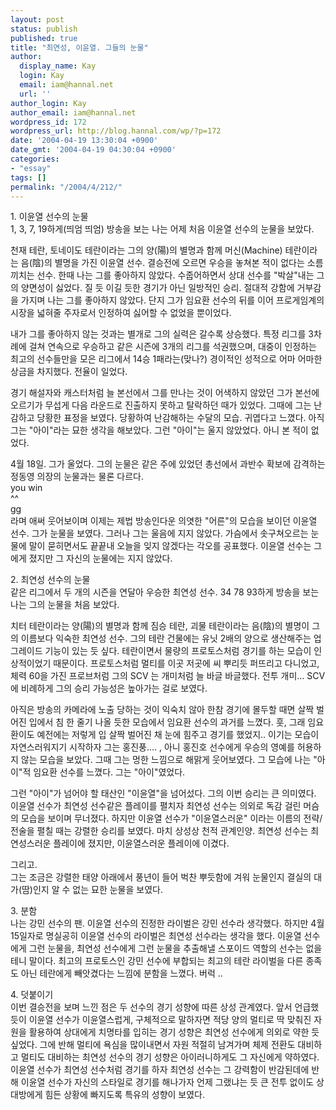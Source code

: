 ```yaml
---
layout: post
status: publish
published: true
title: "최연성, 이윤열. 그들의 눈물"
author:
  display_name: Kay
  login: Kay
  email: iam@hannal.net
  url: ''
author_login: Kay
author_email: iam@hannal.net
wordpress_id: 172
wordpress_url: http://blog.hannal.com/wp/?p=172
date: '2004-04-19 13:30:04 +0900'
date_gmt: '2004-04-19 04:30:04 +0900'
categories:
- "essay"
tags: []
permalink: "/2004/4/212/"
---
```

<p>1. 이윤열 선수의 눈물<br />
1, 3, 7, 19하게(띄엄 띄엄) 방송을 보는 나는 어제 처음 이윤열 선수의 눈물을 보았다.</p>
<p>천재 테란, 토네이도 테란이라는 그의 양(陽)의 별명과 함께 머신(Machine) 테란이라는 음(陰)의 별명을 가진 이윤열 선수. 결승전에 오르면 우승을 놓쳐본 적이 없다는 소름 끼치는 선수. 한때 나는 그를 좋아하지 않았다. 수줍어하면서 상대 선수를 "박살"내는 그의 양면성이 싫었다. 질 듯 이길 듯한 경기가 아닌 일방적인 승리. 절대적 강함에 거부감을 가지며 나는 그를 좋아하지 않았다. 단지 그가 임요환 선수의 뒤를 이어 프로게임계의 시장을 넓혀줄 주자로서 인정하여 싫어할 수 없었을 뿐이었다.</p>
<p>내가 그를 좋아하지 않는 것과는 별개로 그의 실력은 갈수록 상승했다. 특정 리그를 3차례에 걸쳐 연속으로 우승하고 같은 시즌에 3개의 리그를 석권했으며, 대중이 인정하는 최고의 선수들만을 모은 리그에서 14승 1패라는(맞나?) 경이적인 성적으로 어마 어마한 상금을 차지했다. 전율이 일었다.</p>
<p>경기 해설자와 캐스터처럼 늘 본선에서 그를 만나는 것이 어색하지 않았던 그가 본선에 오르기가 무섭게 다음 라운드로 진출하지 못하고 탈락하던 때가 있었다. 그때에 그는 난감하고 당황한 표정을 보였다. 당황하여 난감해하는 수달의 모습. 귀엽다고 느꼈다. 아직 그는 "아이"라는 묘한 생각을 해보았다. 그런 "아이"는 울지 않았었다. 아니 본 적이 없었다.</p>
<p>4월 18일. 그가 울었다. 그의 눈물은 같은 주에 있었던 총선에서 과반수 확보에 감격하는 정동영 의장의 눈물과는 물론 다르다.<br />
you win<br />
^^<br />
gg<br />
라며 애써 웃어보이며 이제는 제법 방송인다운 의엿한 "어른"의 모습을 보이던 이윤열 선수. 그가 눈물을 보였다. 그러나 그는 울음에 지지 않았다. 가슴에서 솟구쳐오르는 눈물에 말이 묻히면서도 끝끝내 오늘을 잊지 않겠다는 각오를 공표했다. 이윤열 선수는 그에게 졌지만 그 자신의 눈물에는 지지 않았다.</p>
<p>2. 최연성 선수의 눈물<br />
같은 리그에서 두 개의 시즌을 연달아 우승한 최연성 선수. 34 78 93하게 방송을 보는 나는 그의 눈물을 처음 보았다.</p>
<p>치터 테란이라는 양(陽)의 별명과 함께 짐승 테란, 괴물 테란이라는 음(陰)의 별명이 그의 이름보다 익숙한 최연성 선수. 그의 테란 건물에는 유닛 2배의 양으로 생산해주는 업그레이드 기능이 있는 듯 싶다. 테란이면서 물량의 프로토스처럼 경기를 하는 모습이 인상적이었기 때문이다. 프로토스처럼 멀티를 이곳 저곳에 씨 뿌리듯 퍼뜨리고 다니었고, 체력 60을 가진 프로브처럼 그의 SCV 는 개미처럼 늘 바글 바글했다. 전투 개미... SCV 에 비례하게 그의 승리 가능성은 높아가는 걸로 보였다.</p>
<p>아직은 방송의 카메라에 노출 당하는 것이 익숙치 않아 한참 경기에 몰두할 때면 살짝 벌어진 입에서 침 한 줄기 나올 듯한 모습에서 임요환 선수의 과거를 느꼈다. 훗, 그래 임요환이도 예전에는 저렇게 입 살짝 벌어진 채 눈에 힘주고 경기를 했었지.. 이기는 모습이 자연스러워지기 시작하자 그는 홍진풍.... , 아니 홍진호 선수에게 우승의 영예를 허용하지 않는 모습을 보았다. 그때 그는 멍한 느낌으로 해맑게 웃어보였다. 그 모습에 나는 "아이"적 임요환 선수를 느꼈다. 그는 "아이"였었다.</p>
<p>그런 "아이"가 넘어야 할 태산인 "이윤열"을 넘어섰다. 그의 이번 승리는 큰 의미였다. 이윤열 선수가 최연성 선수같은 플레이를 펼치자 최연성 선수는 의외로 독감 걸린 머슴의 모습을 보이며 무너졌다. 하지만 이윤열 선수가 "이윤열스러운" 이라는 이름의 전략/전술을 펼칠 때는 강렬한 승리를 보였다. 마치 상성상 천적 관계인양. 최연성 선수는 최연성스러운 플레이에 졌지만, 이윤열스러운 플레이에 이겼다.</p>
<p>그리고.<br />
그는 조금은 강렬한 태양 아래에서 풍년이 들어 벅찬 뿌듯함에 겨워 눈물인지 결실의 대가(땀)인지 알 수 없는 묘한 눈물을 보였다.</p>
<p>3. 분함<br />
나는 강민 선수의 팬. 이윤열 선수의 진정한 라이벌은 강민 선수라 생각했다. 하지만 4월 15일자로 명실공히 이윤열 선수의 라이벌은 최연성 선수라는 생각을 했다. 이윤열 선수에게 그런 눈물을, 최연성 선수에게 그런 눈물을 추출해낼 스포이드 역할의 선수는 없을테니 말이다. 최고의 프로토스인 강민 선수에 부합되는 최고의 테란 라이벌을 다른 종족도 아닌 테란에게 빼앗겼다는 느낌에 분함을 느꼈다. 버럭 ..</p>
<p>4. 덧붙이기<br />
이번 결승전을 보며 느낀 점은 두 선수의 경기 성향에 따른 상성 관계였다. 앞서 언급했듯이 이윤열 선수가 이윤열스럽게, 구체적으로 말하자면 적당 양의 멀티로 딱 맞춰진 자원을 활용하여 상대에게 치명타를 입히는 경기 성향은 최연성 선수에게 의외로 약한 듯 싶었다. 그에 반해 멀티에 욕심을 많이내면서 자원 적절히 남겨가며 체제 전환도 대비하고 멀티도 대비하는 최연성 선수의 경기 성향은 아이러니하게도 그 자신에게 약하였다. 이윤열 선수가 최연성 선수처럼 경기를 하자 최연성 선수는 그 강력함이 반감된데에 반해 이윤열 선수가 자신의 스타일로 경기를 해나가자 언제 그랬냐는 듯 큰 전투 없이도 상대방에게 힘든 상황에 빠지도록 특유의 성향이 보였다.</p>
